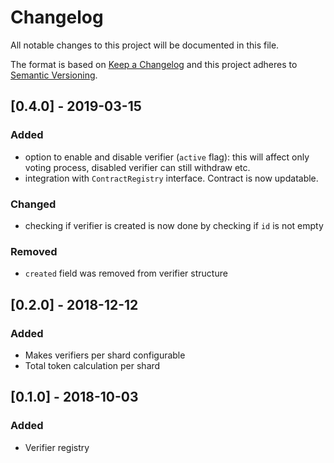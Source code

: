 # Changelog
All notable changes to this project will be documented in this file.

The format is based on [Keep a Changelog](http://keepachangelog.com/en/1.0.0/)
and this project adheres to [Semantic Versioning](http://semver.org/spec/v2.0.0.html).

## [0.4.0] - 2019-03-15
### Added
- option to enable and disable verifier (`active` flag): 
  this will affect only voting process, disabled verifier can still withdraw etc.
- integration with `ContractRegistry` interface. Contract is now updatable.

### Changed
- checking if verifier is created is now done by checking if `id` is not empty

### Removed
- `created` field was removed from verifier structure

## [0.2.0] - 2018-12-12
### Added
- Makes verifiers per shard configurable
- Total token calculation per shard

## [0.1.0] - 2018-10-03
### Added
- Verifier registry
